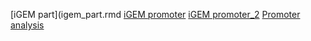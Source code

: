 [iGEM part](igem_part.rmd
[iGEM promoter](igem_promoter.html)
[iGEM promoter_2](Promoter.rmd)
[Promoter analysis](0419.rmd)
